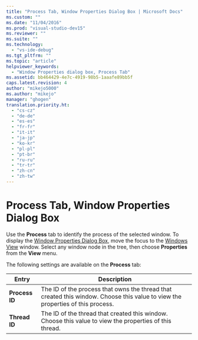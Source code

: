 ```yaml
---
title: "Process Tab, Window Properties Dialog Box | Microsoft Docs"
ms.custom: ""
ms.date: "11/04/2016"
ms.prod: "visual-studio-dev15"
ms.reviewer: ""
ms.suite: ""
ms.technology: 
  - "vs-ide-debug"
ms.tgt_pltfrm: ""
ms.topic: "article"
helpviewer_keywords: 
  - "Window Properties dialog box, Process Tab"
ms.assetid: bb464429-4e7c-4919-98b5-1aaafe89bb5f
caps.latest.revision: 4
author: "mikejo5000"
ms.author: "mikejo"
manager: "ghogen"
translation.priority.ht: 
  - "cs-cz"
  - "de-de"
  - "es-es"
  - "fr-fr"
  - "it-it"
  - "ja-jp"
  - "ko-kr"
  - "pl-pl"
  - "pt-br"
  - "ru-ru"
  - "tr-tr"
  - "zh-cn"
  - "zh-tw"
---
```

# Process Tab, Window Properties Dialog Box
Use the **Process** tab to identify the process of the selected window. To display the [Window Properties Dialog Box](../debugger/window-properties-dialog-box.md), move the focus to the [Windows View](../debugger/windows-view.md) window. Select any window node in the tree, then choose **Properties** from the **View** menu.  
  
 The following settings are available on the **Process** tab:  
  
|Entry|Description|  
|-----------|-----------------|  
|**Process ID**|The ID of the process that owns the thread that created this window. Choose this value to view the properties of this process.|  
|**Thread ID**|The ID of the thread that created this window. Choose this value to view the properties of this thread.|